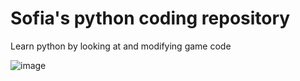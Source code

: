 # Sofia's python coding repository

Learn python by looking at and modifying game code


![image](https://user-images.githubusercontent.com/1358190/41533125-9659bdae-72f1-11e8-8a8a-05a5ed71e499.png)


